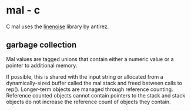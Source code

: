 # mal - c

C mal uses the [linenoise](https://github.com/antirez/linenoise) library by antirez.

## garbage collection
Mal values are tagged unions that contain either a numeric value or a pointer to additional memory.

If possible, this is shared with the input string or allocated from a dynamically-sized buffer called the mal stack and freed between calls to rep(). Longer-term objects are managed through reference counting. Reference counted objects cannot contain pointers to the stack and stack objects do not increase the reference count of objects they contain.

